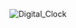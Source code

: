![Digital_Clock](https://user-images.githubusercontent.com/101108751/219786155-b996fd20-8e85-4b34-95ba-f855a02c0152.png)
